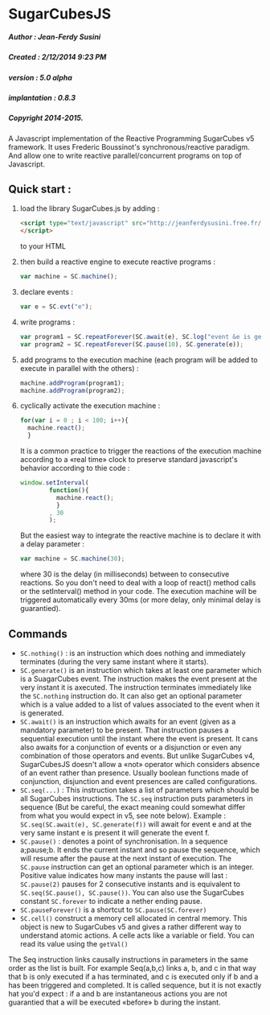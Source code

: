 # SugarCubesJS
##### Author : Jean-Ferdy Susini
##### Created : 2/12/2014 9:23 PM
##### version : 5.0 alpha
##### implantation : 0.8.3
##### Copyright 2014-2015.

A Javascript implementation of the Reactive Programming SugarCubes v5 framework.
It uses Frederic Boussinot's synchronous/reactive paradigm. And allow one to write reactive parallel/concurrent programs 
on top of Javascript.

Quick start :
--------------
1. load the library SugarCubes.js by adding :
   ```HTML
   <script type="text/javascript" src="http://jeanferdysusini.free.fr/SugarCubes.js">
   </script>
   ```
   to your HTML

2. then build a reactive engine to execute reactive programs :
   ```javascript
   var machine = SC.machine();
   ```
   
3. declare events :
   ```javascript
   var e = SC.evt("e");
   ```
4. write programs :
   ```javascript
   var program1 = SC.repeatForever(SC.await(e), SC.log("event &e is generated !"));
   var program2 = SC.repeatForever(SC.pause(10), SC.generate(e));
   ```

5. add programs to the execution machine (each program will be added to execute in parallel with the others) :
   ```javascript
   machine.addProgram(program1);
   machine.addProgram(program2);
   ```

6. cyclically activate the execution machine :
   ```javascript
   for(var i = 0 ; i < 100; i++){
     machine.react();
     }
   ```
   
   It is a common practice to trigger the reactions of the execution machine according to a «real time» clock to preserve standard javascript's behavior according to thie code :
   ```javascript
   window.setInterval(
           function(){
             machine.react();
             }
           , 30
           );
   ```
   But the easiest way to integrate the reactive machine is to declare it with a delay parameter :
   
   ```javascript
   var machine = SC.machine(30);
   ```
   where 30 is the delay (in milliseconds) between to consecutive reactions. So you don't need to deal with a loop of react() method calls or the setInterval() method in your code. The execution machine will be triggered automatically every 30ms (or more delay, only minimal delay is guarantied).
   
Commands
--------

* `SC.nothing()` : is an instruction which does nothing and immediately terminates (during the very same instant where it starts).
* `SC.generate()` is an instruction which takes at least one parameter which is a SuagarCubes event. The instruction makes the event present at the very instant it is axecuted. The instruction terminates immediately like the `SC.nothing` instruction do. It can also get an optional parameter which is a value added to a list of values associated to the event when it is generated.
* `SC.await()` is an instruction which awaits for an event (given as a mandatory parameter) to be present. That instruction pauses a sequential execution until the instant where the event is present. It cans also awaits for a conjunction of events or a disjunction or even any combination of those operators and events. But unlike SugarCubes v4, SugarCubesJS doesn't allow  a «not» operator which considers absence of an event rather than presence. Usually boolean functions made of conjunction, disjunction and event presences are called configurations.
* `SC.seq(...)` : This instruction takes a list of parameters which should be all SugarCubes instructions. The `SC.seq` instruction puts parameters in sequence (But be careful, the exact meaning could somewhat differ from what you would expect in v5, see note below). Example : `SC.seq(SC.await(e), SC.generate(f))` will await for event e and at the very same instant e is present it will generate the event f.
* `SC.pause()` : denotes a point of synchronisation. In a sequence a;pause;b. It ends the current instant and so pause the sequence, which will resume after the pause at the next instant of execution. The `SC.pause` instruction can get an optional parameter which is an integer. Positive value indicates how many instants the pause will last : `SC.pause(2)` pauses for 2 consecutive instants and is equivalent to `SC.seq(SC.pause(), SC.pause())`. You can also use the SugarCubes constant `SC.forever` to indicate a nether ending pause.
* `SC.pauseForever()` is a shortcut to `SC.pause(SC.forever)`
* `SC.cell()` construct a memory cell allocated in central memory. This object is new to SugarCubes v5 and gives a rather different way to understand atomic actions. A celle acts like a variable or field. You can read its value using the `getVal()`


The Seq instruction links causally instructions in parameters in the same order as the list is built. For example Seq(a,b,c) links a, b, and c in that way that b is only executed if a has terminated, and c is executed only if b and a has been triggered and completed. It is called sequence, but it is not exactly hat you'd expect : if a and b are instantaneous actions you are not guarantied that a will be executed «before» b during the instant.
